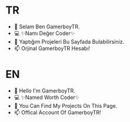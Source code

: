 # TR
- 👋 Selam Ben GamerboyTR.
- 💻 ✨Namı Değer Coder✨
- 🌱 Yaptığım Projeleri Bu Sayfada Bulabilirsiniz.
- 📫 Orjinal GamerboyTR Hesabı!

# EN
- 👋 Hello I'm GamerboyTR.
- 💻 ✨Named Worth Coder✨
- 🌱 You Can Find My Projects On This Page.
- 📫 Offical Account Of GamerboyTR!
